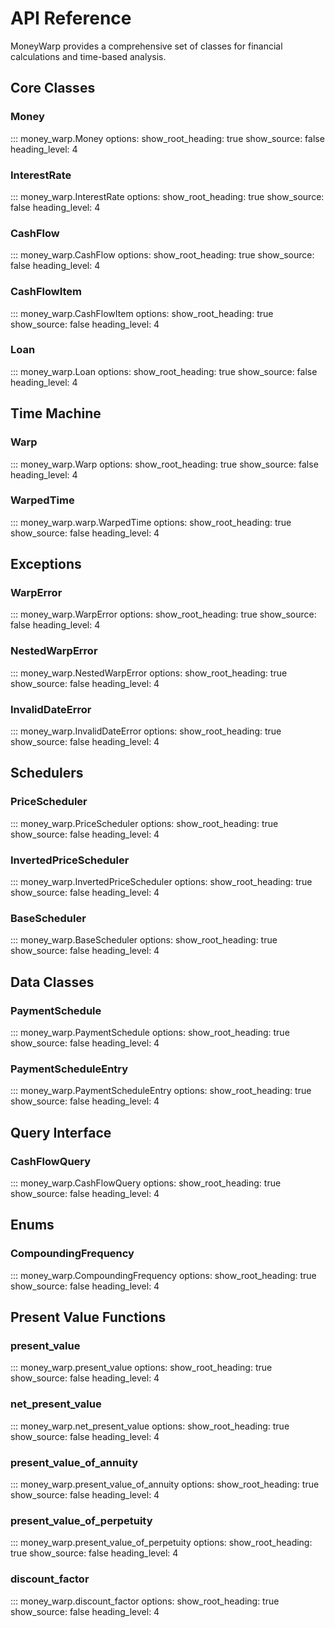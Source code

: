 # API Reference

MoneyWarp provides a comprehensive set of classes for financial calculations and time-based analysis.

## Core Classes

### Money
::: money_warp.Money
    options:
      show_root_heading: true
      show_source: false
      heading_level: 4

### InterestRate  
::: money_warp.InterestRate
    options:
      show_root_heading: true
      show_source: false
      heading_level: 4

### CashFlow
::: money_warp.CashFlow
    options:
      show_root_heading: true
      show_source: false
      heading_level: 4

### CashFlowItem
::: money_warp.CashFlowItem
    options:
      show_root_heading: true
      show_source: false
      heading_level: 4

### Loan
::: money_warp.Loan
    options:
      show_root_heading: true
      show_source: false
      heading_level: 4

## Time Machine

### Warp
::: money_warp.Warp
    options:
      show_root_heading: true
      show_source: false
      heading_level: 4

### WarpedTime
::: money_warp.warp.WarpedTime
    options:
      show_root_heading: true
      show_source: false
      heading_level: 4

## Exceptions

### WarpError
::: money_warp.WarpError
    options:
      show_root_heading: true
      show_source: false
      heading_level: 4

### NestedWarpError
::: money_warp.NestedWarpError
    options:
      show_root_heading: true
      show_source: false
      heading_level: 4

### InvalidDateError
::: money_warp.InvalidDateError
    options:
      show_root_heading: true
      show_source: false
      heading_level: 4

## Schedulers

### PriceScheduler
::: money_warp.PriceScheduler
    options:
      show_root_heading: true
      show_source: false
      heading_level: 4

### InvertedPriceScheduler
::: money_warp.InvertedPriceScheduler
    options:
      show_root_heading: true
      show_source: false
      heading_level: 4

### BaseScheduler
::: money_warp.BaseScheduler
    options:
      show_root_heading: true
      show_source: false
      heading_level: 4

## Data Classes

### PaymentSchedule
::: money_warp.PaymentSchedule
    options:
      show_root_heading: true
      show_source: false
      heading_level: 4

### PaymentScheduleEntry
::: money_warp.PaymentScheduleEntry
    options:
      show_root_heading: true
      show_source: false
      heading_level: 4

## Query Interface

### CashFlowQuery
::: money_warp.CashFlowQuery
    options:
      show_root_heading: true
      show_source: false
      heading_level: 4

## Enums

### CompoundingFrequency
::: money_warp.CompoundingFrequency
    options:
      show_root_heading: true
      show_source: false
      heading_level: 4

## Present Value Functions

### present_value
::: money_warp.present_value
    options:
      show_root_heading: true
      show_source: false
      heading_level: 4

### net_present_value
::: money_warp.net_present_value
    options:
      show_root_heading: true
      show_source: false
      heading_level: 4

### present_value_of_annuity
::: money_warp.present_value_of_annuity
    options:
      show_root_heading: true
      show_source: false
      heading_level: 4

### present_value_of_perpetuity
::: money_warp.present_value_of_perpetuity
    options:
      show_root_heading: true
      show_source: false
      heading_level: 4

### discount_factor
::: money_warp.discount_factor
    options:
      show_root_heading: true
      show_source: false
      heading_level: 4